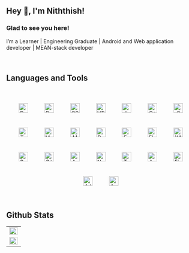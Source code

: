 ## Hey 👋, I'm Niththish!  
  



### Glad to see you here!  
I’m a Learner | Engineering Graduate | Android and Web application developer | MEAN-stack developer  
  

<br/>  

## Languages and Tools  
<div align="center">  
<br/>
<img style="margin: 20px" src="https://profilinator.rishav.dev/skills-assets/react-original-wordmark.svg" alt="React" height="25" />  
<img style="margin: 20px" src="https://profilinator.rishav.dev/skills-assets/bootstrap-plain.svg" alt="Bootstrap" height="25" />  
<img style="margin: 20px" src="https://profilinator.rishav.dev/skills-assets/css3-original-wordmark.svg" alt="CSS3" height="25" />  
<img style="margin: 20px" src="https://profilinator.rishav.dev/skills-assets/html5-original-wordmark.svg" alt="HTML5" height="25" />
<img style="margin: 20px" src="https://profilinator.rishav.dev/skills-assets/javascript-original.svg" alt="JavaScript" height="25" />  
<img style="margin: 20px" src="https://profilinator.rishav.dev/skills-assets/cplusplus-original.svg" alt="C++" height="25" />  
<img style="margin: 20px" src="https://profilinator.rishav.dev/skills-assets/c-original.svg" alt="C" height="25" />  
<br/>
<img style="margin: 20px" src="https://profilinator.rishav.dev/skills-assets/typescript-original.svg" alt="TypeScript" height="25" />  
<img style="margin: 20px" src="https://profilinator.rishav.dev/skills-assets/mysql-original-wordmark.svg" alt="MySQL" height="25" />  
<img style="margin: 20px" src="https://profilinator.rishav.dev/skills-assets/mongodb-original-wordmark.svg" alt="MongoDB" height="25" />  
<img style="margin: 20px" src="https://profilinator.rishav.dev/skills-assets/python-original.svg" alt="Python" height="25" />  
<img style="margin: 20px" src="https://profilinator.rishav.dev/skills-assets/express-original-wordmark.svg" alt="Express.js" height="25" />  
<img style="margin: 20px" src="https://profilinator.rishav.dev/skills-assets/flask.png" alt="Flask" height="25" />  
<img style="margin: 20px" src="https://profilinator.rishav.dev/skills-assets/xampp.png" alt="XAMPP" height="25" />  
<br>
<img style="margin: 20px" src="https://profilinator.rishav.dev/skills-assets/sass-original.svg" alt="Sass" height="25" />  
<img style="margin: 20px" src="https://profilinator.rishav.dev/skills-assets/git-scm-icon.svg" alt="Git" height="25" />  
<img style="margin: 20px" src="https://profilinator.rishav.dev/skills-assets/arduino.png" alt="Arduino" height="25" />  
<img style="margin: 20px" src="https://profilinator.rishav.dev/skills-assets/nodejs-original-wordmark.svg" alt="Node.js" height="25" />  
<img style="margin: 20px" src="https://profilinator.rishav.dev/skills-assets/tensorflow-icon.svg" alt="TensorFlow" height="25" />  
<img style="margin: 20px" src="https://profilinator.rishav.dev/skills-assets/android-original-wordmark.svg" alt="Android" height="25" />  
<img style="margin: 20px" src="https://profilinator.rishav.dev/skills-assets/figma-icon.svg" alt="Figma" height="25" />  
<img style="margin: 20px" src="https://profilinator.rishav.dev/skills-assets/adobexd.png" alt="Adobe XD" height="25" />  
<img style="margin: 20px" src="https://profilinator.rishav.dev/skills-assets/angularjs-original.svg" alt="Angular" height="25" />  
</div>  

<br/>  

## Github Stats  
<table align="center">
  <tr align="center">
    <td valign="center" width="100%">
      <img src="https://github-readme-stats.vercel.app/api?username=niththish&show_icons=true&count_private=true&hide_border=true" align="left" style="width: 98%" />
    </td>
  </tr>
  <tr align="center">
    <td valign="center" width="100%">
      <img src="https://github-readme-stats.vercel.app/api/top-langs/?username=niththish&hide_border=true&layout=compact" align="left" style="width: 98%" />
    </td>
  </tr>
</table>  

<br/>  
<br/>  
